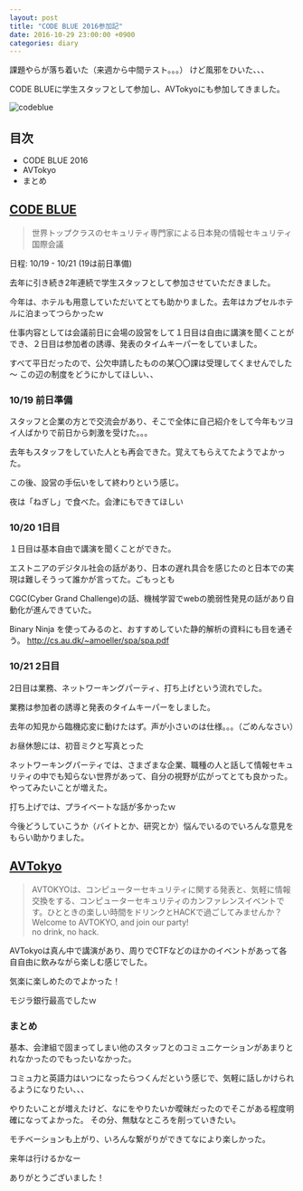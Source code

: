 ```yaml
---
layout: post
title: "CODE BLUE 2016参加記"
date: 2016-10-29 23:00:00 +0900
categories: diary
---
```

課題やらが落ち着いた（来週から中間テスト。。。） けど風邪をひいた、、、

CODE BLUEに学生スタッフとして参加し、AVTokyoにも参加してきました。

![codeblue](http://kobadlve.github.io/assets/images/codeblue.jpg)

## 目次

* CODE BLUE 2016
* AVTokyo
* まとめ

## [CODE BLUE](http://codeblue.jp/2016/)

> 世界トップクラスのセキュリティ専門家による日本発の情報セキュリティ国際会議

日程: 10/19 - 10/21 (19は前日準備)

 去年に引き続き2年連続で学生スタッフとして参加させていただきました。

 今年は、ホテルも用意していただいてとても助かりました。去年はカプセルホテルに泊まってつらかったｗ

 仕事内容としては会議前日に会場の設営をして１日目は自由に講演を聞くことができ、２日目は参加者の誘導、発表のタイムキーパーをしていました。

すべて平日だったので、公欠申請したものの某〇〇課は受理してくませんでした～
この辺の制度をどうにかしてほしい、、

### 10/19 前日準備

スタッフと企業の方とで交流会があり、そこで全体に自己紹介をして今年もツヨイ人ばかりで前日から刺激を受けた。。。

去年もスタッフをしていた人とも再会できた。覚えてもらえてたようでよかった。

この後、設営の手伝いをして終わりという感じ。

夜は「ねぎし」で食べた。会津にもできてほしい


### 10/20 1日目

１日目は基本自由で講演を聞くことができた。

エストニアのデジタル社会の話があり、日本の遅れ具合を感じたのと日本での実現は難しそうって誰かが言ってた。ごもっとも

CGC(Cyber Grand Challenge)の話、機械学習でwebの脆弱性発見の話があり自動化が進んできていた。

Binary Ninja を使ってみるのと、おすすめしていた静的解析の資料にも目を通そう。 http://cs.au.dk/~amoeller/spa/spa.pdf

### 10/21 2日目

2日目は業務、ネットワーキングパーティ、打ち上げという流れでした。

業務は参加者の誘導と発表のタイムキーパーをしました。

去年の知見から臨機応変に動けたはず。声が小さいのは仕様。。。（ごめんなさい）

お昼休憩には、初音ミクと写真とった

ネットワーキングパーティでは、さまざまな企業、職種の人と話して情報セキュリティの中でも知らない世界があって、自分の視野が広がってとても良かった。　やってみたいことが増えた。

打ち上げでは、プライベートな話が多かったｗ

今後どうしていこうか（バイトとか、研究とか）悩んでいるのでいろんな意見をもらい助かりました。


## [AVTokyo](http://ja.avtokyo.org/)

> AVTOKYOは、コンピューターセキュリティに関する発表と、気軽に情報交換をする、コンピューターセキュリティのカンファレンスイベントです。ひとときの楽しい時間をドリンクとHACKで過ごしてみませんか？
Welcome to AVTOKYO, and join our party!    
  no drink, no hack.

AVTokyoは真ん中で講演があり、周りでCTFなどのほかのイベントがあって各自自由に飲みながら楽しむ感じでした。

気楽に楽しめたのでよかった！

モジラ銀行最高でしたｗ

### まとめ

基本、会津組で固まってしまい他のスタッフとのコミュニケーションがあまりとれなかったのでもったいなかった。

コミュ力と英語力はいつになったらつくんだという感じで、気軽に話しかけられるようになりたい、、、

やりたいことが増えたけど、なにをやりたいか曖昧だったのでそこがある程度明確になってよかった。
その分、無駄なところを削っていきたい。

モチベーションも上がり、いろんな繋がりができてなにより楽しかった。

来年は行けるかなー

ありがとうございました！
